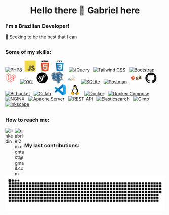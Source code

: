 <h1 align="center">Hello there 👋 Gabriel here</h1>

### I'm a Brazilian Developer!

🔭 Seeking to be the best that I can

##

### Some of my skills:

[<img title="PHP8" alt="PHP8" width="35" src="https://img.icons8.com/ios/50/000000/php-logo.png" />](https://www.php.net)&nbsp;&nbsp;[<img title="JavaScript" alt="JavaScript" width="35" src="https://raw.githubusercontent.com/github/explore/80688e429a7d4ef2fca1e82350fe8e3517d3494d/topics/javascript/javascript.png" />](https://developer.mozilla.org/docs/Web/JavaScript)&nbsp;&nbsp;&nbsp;[<img title="HTML5" alt="HTML5" width="35" src="https://raw.githubusercontent.com/github/explore/80688e429a7d4ef2fca1e82350fe8e3517d3494d/topics/html/html.png" />](https://wikipedia.org/wiki/HTML5)&nbsp;&nbsp;&nbsp;[<img title="CSS3" alt="CSS3" width="35" src="https://raw.githubusercontent.com/github/explore/80688e429a7d4ef2fca1e82350fe8e3517d3494d/topics/css/css.png" />](https://wikipedia.org/wiki/CSS#CSS_3)&nbsp;&nbsp;&nbsp;[<img title="JQuery" alt="JQuery" width="35" src="https://avatars.githubusercontent.com/u/70142?s=200&v=4" />](https://jquery.com)&nbsp;&nbsp;&nbsp;[<img title="Tailwind CSS" alt="Tailwind CSS" width="35" src="https://avatars.githubusercontent.com/u/67109815?s=200&v=4" />](https://tailwindcss.com/)&nbsp;&nbsp;&nbsp;[<img title="Bootstrap" alt="Bootstrap" width="35" src="https://avatars.githubusercontent.com/u/2918581?s=200&v=4" />](https://getbootstrap.com/)&nbsp;&nbsp;&nbsp;[<img title="Laravel" alt="Laravel" width="35" src="https://raw.githubusercontent.com/github/explore/56a826d05cf762b2b50ecbe7d492a839b04f3fbf/topics/laravel/laravel.png" />](https://laravel.com)&nbsp;&nbsp;&nbsp;[<img title="Yii2" alt="Yii2" width="35" src="https://avatars.githubusercontent.com/u/993323?s=200&v=4" />](https://www.yiiframework.com)&nbsp;&nbsp;&nbsp;[<img title="Symfony" alt="Symfony" width="35" src="https://raw.githubusercontent.com/github/explore/d0c5a5e31e1776ad62379ef5f6b703bcf107d3a3/topics/symfony/symfony.png" />](https://symfony.com)&nbsp;&nbsp;&nbsp;[<img title="PostgreSQL" alt="PostgreSQL" width="35" src="https://raw.githubusercontent.com/github/explore/80688e429a7d4ef2fca1e82350fe8e3517d3494d/topics/postgresql/postgresql.png" />](https://www.postgresql.org)&nbsp;&nbsp;&nbsp;[<img title="MySQL" alt="MySQL" width="35" src="https://raw.githubusercontent.com/github/explore/80688e429a7d4ef2fca1e82350fe8e3517d3494d/topics/mysql/mysql.png" />](https://www.mysql.com)&nbsp;&nbsp;&nbsp;[<img title="SQLite" alt="SQLite" width="35" src="https://avatars.githubusercontent.com/u/48680494?v=4" />](https://www.sqlite.org)&nbsp;&nbsp;&nbsp;[<img title="Postman" alt="Postman" width="35" src="https://cdn.worldvectorlogo.com/logos/postman.svg" />](https://www.postman.com)&nbsp;&nbsp;&nbsp;[<img title="Git" alt="Git" width="35" src="https://raw.githubusercontent.com/github/explore/80688e429a7d4ef2fca1e82350fe8e3517d3494d/topics/git/git.png" />](https://git-scm.com)&nbsp;&nbsp;&nbsp;[<img title="GitHub" alt="GitHub" width="35" src="https://raw.githubusercontent.com/github/explore/78df643247d429f6cc873026c0622819ad797942/topics/github/github.png" />](https://github.com)&nbsp;&nbsp;&nbsp;[<img title="Bitbucket" alt="Bitbucket" width="35" src="https://cdn.worldvectorlogo.com/logos/bitbucket-icon.svg" />](https://bitbucket.org)&nbsp;&nbsp;&nbsp;[<img title="Gitlab" alt="Gitlab" width="35" src="https://cdn.worldvectorlogo.com/logos/gitlab.svg" />](https://about.gitlab.com)&nbsp;&nbsp;&nbsp;[<img title="Visual Studio Code" alt="Visual Studio Code" width="35" src="https://raw.githubusercontent.com/github/explore/80688e429a7d4ef2fca1e82350fe8e3517d3494d/topics/visual-studio-code/visual-studio-code.png" />](https://code.visualstudio.com)&nbsp;&nbsp;&nbsp;[<img title="Linux" alt="Linux" width="35" src="https://raw.githubusercontent.com/github/explore/80688e429a7d4ef2fca1e82350fe8e3517d3494d/topics/linux/linux.png" />](https://wikipedia.org/wiki/Linux)&nbsp;&nbsp;&nbsp;[<img title="Docker" alt="Docker" width="35" src="https://avatars.githubusercontent.com/u/5429470?s=200&v=4" />](https://www.docker.com)&nbsp;&nbsp;&nbsp;[<img title="Docker Compose" alt="Docker Compose" width="35" src="https://raw.githubusercontent.com/docker/compose/v2/logo.png" />](https://docs.docker.com/compose)&nbsp;&nbsp;[<img title="NGINX" alt="NGINX" width="35" src="https://img.icons8.com/color/48/000000/nginx.png" />](https://www.nginx.com)&nbsp;&nbsp;&nbsp;[<img title="Apache Server" alt="Apache Server" width="35" src="https://avatars.githubusercontent.com/u/47359?s=200&v=4" />](https://httpd.apache.org)&nbsp;&nbsp;&nbsp;[<img title="REST API" alt="REST API" width="35" src="https://img.icons8.com/material-outlined/24/000000/api-settings.png" />](https://restfulapi.net)&nbsp;&nbsp;&nbsp;[<img title="Elasticsearch" alt="Elasticsearch" width="35" src="https://img.icons8.com/color/512/elasticsearch.png" />](https://www.elastic.co/pt/what-is/elasticsearch)&nbsp;&nbsp;&nbsp;[<img title="Gimp" alt="Gimp" width="35" src="https://img.icons8.com/color/50/000000/gimp.png" />](https://www.gimp.org)&nbsp;&nbsp;&nbsp;[<img title="Inkscape" alt="Inkscape" width="35" src="https://avatars.githubusercontent.com/u/8506907?s=200&v=4" />](https://inkscape.org)

##

### How to reach me:

[<img align="left" title="linkedin" alt="linkedin" width="30" src="https://cdn.worldvectorlogo.com/logos/linkedin-icon-2.svg" />](https://linkedin.com/in/gabriel2m)
<a href="mailto:gabriel2m.contact@gmail.com">
  <img align="left" title="gabriel2m.contact@gmail.com" alt="gabriel2m.contact@gmail.com" width="30" src="https://cdn.worldvectorlogo.com/logos/official-gmail-icon-2020-.svg" />
</a>
<br />

##

### My last contributions:
<picture>
  <source media="(prefers-color-scheme: dark)" srcset="snake-dark.svg" />
  <source media="(prefers-color-scheme: light)" srcset="snake.svg" />
  <img alt="github-snake" src="snake.svg" />
</picture>
